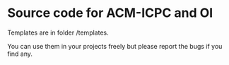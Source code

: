 Source code for ACM-ICPC and OI
======

Templates are in folder /templates.

You can use them in your projects freely but please report the bugs if you find any.
